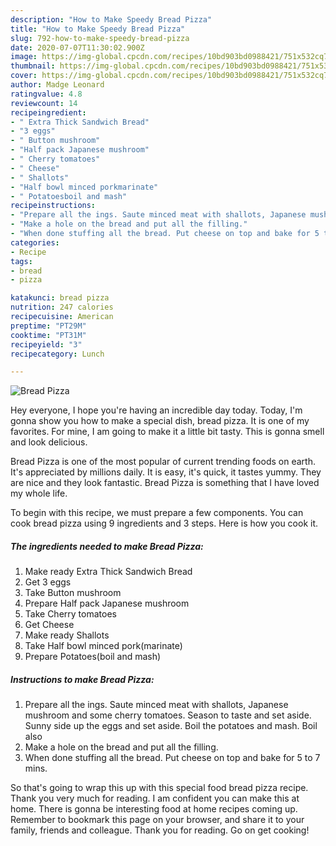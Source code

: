 ```yaml
---
description: "How to Make Speedy Bread Pizza"
title: "How to Make Speedy Bread Pizza"
slug: 792-how-to-make-speedy-bread-pizza
date: 2020-07-07T11:30:02.900Z
image: https://img-global.cpcdn.com/recipes/10bd903bd0988421/751x532cq70/bread-pizza-recipe-main-photo.jpg
thumbnail: https://img-global.cpcdn.com/recipes/10bd903bd0988421/751x532cq70/bread-pizza-recipe-main-photo.jpg
cover: https://img-global.cpcdn.com/recipes/10bd903bd0988421/751x532cq70/bread-pizza-recipe-main-photo.jpg
author: Madge Leonard
ratingvalue: 4.8
reviewcount: 14
recipeingredient:
- " Extra Thick Sandwich Bread"
- "3 eggs"
- " Button mushroom"
- "Half pack Japanese mushroom"
- " Cherry tomatoes"
- " Cheese"
- " Shallots"
- "Half bowl minced porkmarinate"
- " Potatoesboil and mash"
recipeinstructions:
- "Prepare all the ings. Saute minced meat with shallots, Japanese mushroom and some cherry tomatoes. Season to taste and set aside. Sunny side up the eggs and set aside. Boil the potatoes and mash. Boil also"
- "Make a hole on the bread and put all the filling."
- "When done stuffing all the bread. Put cheese on top and bake for 5 to 7 mins."
categories:
- Recipe
tags:
- bread
- pizza

katakunci: bread pizza 
nutrition: 247 calories
recipecuisine: American
preptime: "PT29M"
cooktime: "PT31M"
recipeyield: "3"
recipecategory: Lunch

---
```



![Bread Pizza](https://img-global.cpcdn.com/recipes/10bd903bd0988421/751x532cq70/bread-pizza-recipe-main-photo.jpg)

Hey everyone, I hope you're having an incredible day today. Today, I'm gonna show you how to make a special dish, bread pizza. It is one of my favorites. For mine, I am going to make it a little bit tasty. This is gonna smell and look delicious.

Bread Pizza is one of the most popular of current trending foods on earth. It's appreciated by millions daily. It is easy, it's quick, it tastes yummy. They are nice and they look fantastic. Bread Pizza is something that I have loved my whole life.




To begin with this recipe, we must prepare a few components. You can cook bread pizza using 9 ingredients and 3 steps. Here is how you cook it.

<!--inarticleads1-->

##### The ingredients needed to make Bread Pizza:

1. Make ready  Extra Thick Sandwich Bread
1. Get 3 eggs
1. Take  Button mushroom
1. Prepare Half pack Japanese mushroom
1. Take  Cherry tomatoes
1. Get  Cheese
1. Make ready  Shallots
1. Take Half bowl minced pork(marinate)
1. Prepare  Potatoes(boil and mash)




<!--inarticleads2-->

##### Instructions to make Bread Pizza:

1. Prepare all the ings. Saute minced meat with shallots, Japanese mushroom and some cherry tomatoes. Season to taste and set aside. Sunny side up the eggs and set aside. Boil the potatoes and mash. Boil also
1. Make a hole on the bread and put all the filling.
1. When done stuffing all the bread. Put cheese on top and bake for 5 to 7 mins.




So that's going to wrap this up with this special food bread pizza recipe. Thank you very much for reading. I am confident you can make this at home. There is gonna be interesting food at home recipes coming up. Remember to bookmark this page on your browser, and share it to your family, friends and colleague. Thank you for reading. Go on get cooking!
